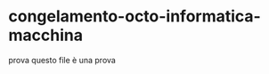 congelamento-octo-informatica-macchina
======================================

prova
questo file  è una prova
